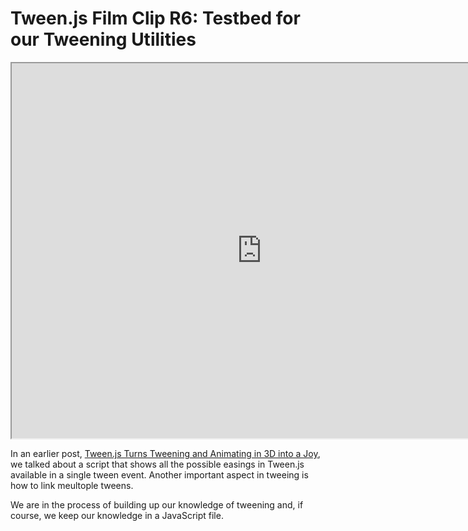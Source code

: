 Tween.js Film Clip R6: Testbed for our Tweening Utilities
===

<iframe src=http://jaanga.github.io/cookbook-threejs/functions/tweening/tweenjs-film-clips/ width=800 height=600 ></iframe>

In an earlier post, [Tween.js Turns Tweening and Animating in 3D into a Joy]( http://jaanga.github.io/request-jaanga-blog-posts.html#2016-01-15_tweenjs-makes-tweening-in-3d-a-joy_moving-manuals.md),
we talked about a script that shows all the possible easings in Tween.js available in a single tween event.
Another important aspect in tweeing is how to link meultople tweens.

We are in the process of building up our knowledge of tweening and, if course, we keep our knowledge in a JavaScript file.



 